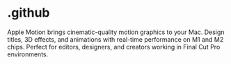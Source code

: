 # .github
Apple Motion brings cinematic-quality motion graphics to your Mac. Design titles, 3D effects, and animations with real-time performance on M1 and M2 chips. Perfect for editors, designers, and creators working in Final Cut Pro environments.

